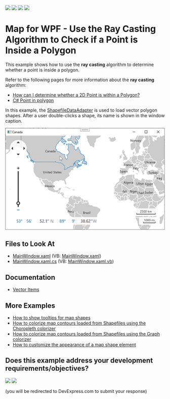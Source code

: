 <!-- default badges list -->
![](https://img.shields.io/endpoint?url=https://codecentral.devexpress.com/api/v1/VersionRange/128571197/22.2.2%2B)
[![](https://img.shields.io/badge/Open_in_DevExpress_Support_Center-FF7200?style=flat-square&logo=DevExpress&logoColor=white)](https://supportcenter.devexpress.com/ticket/details/T425356)
[![](https://img.shields.io/badge/📖_How_to_use_DevExpress_Examples-e9f6fc?style=flat-square)](https://docs.devexpress.com/GeneralInformation/403183)
[![](https://img.shields.io/badge/💬_Leave_Feedback-feecdd?style=flat-square)](#does-this-example-address-your-development-requirementsobjectives)
<!-- default badges end -->

# Map for WPF - Use the Ray Casting Algorithm to Check if a Point is Inside a Polygon

This example shows how to use the **ray casting** algorithm to determine whether a point is inside a polygon.

Refer to the following pages for more information about the **ray casting** algorithm:

* [How can I determine whether a 2D Point is within a Polygon?](https://stackoverflow.com/questions/217578/how-can-i-determine-whether-a-2d-point-is-within-a-polygon)
* [C# Point in polygon](https://stackoverflow.com/questions/4243042/c-sharp-point-in-polygon)

In this example, the [ShapefileDataAdapter](https://docs.devexpress.com/WPF/DevExpress.Xpf.Map.ShapefileDataAdapter?p=netframework) is used to load vector polygon shapes. After a user double-clicks a shape, its name is shown in the window caption.

![Resulting map](Images/resulting-map.png)

## Files to Look At

* [MainWindow.xaml](./CS/DXMapShapeFile1/MainWindow.xaml) (VB: [MainWindow.xaml](./VB/DXMapShapeFile1/MainWindow.xaml))
* [MainWindow.xaml.cs](./CS/DXMapShapeFile1/MainWindow.xaml.cs) (VB: [MainWindow.xaml.vb](./VB/DXMapShapeFile1/MainWindow.xaml.vb))

## Documentation

* [Vector Items](https://docs.devexpress.com/WPF/11972/controls-and-libraries/map-control/visual-elements/vector-items)

## More Examples

* [How to show tooltips for map shapes](https://github.com/DevExpress-Examples/how-to-show-tooltips-for-map-shapes-e4225)
* [How to colorize map contours loaded from Shapefiles using the Choropleth colorizer](https://github.com/DevExpress-Examples/how-to-colorize-map-contours-loaded-from-shapefiles-using-the-choropleth-colorizer-e4587)
* [How to colorize map contours loaded from Shapefiles using the Graph colorizer](https://github.com/DevExpress-Examples/how-to-colorize-map-contours-loaded-from-shapefiles-using-the-graph-colorizer-e4719)
* [How to customize the appearance of a map shape element](https://github.com/DevExpress-Examples/how-to-customize-the-appearance-of-a-map-shape-element-e4263)
<!-- feedback -->
## Does this example address your development requirements/objectives?

[<img src="https://www.devexpress.com/support/examples/i/yes-button.svg"/>](https://www.devexpress.com/support/examples/survey.xml?utm_source=github&utm_campaign=wpf-map-use-ray-casting-algorithm-to-check-if-point-is-inside-polygon&~~~was_helpful=yes) [<img src="https://www.devexpress.com/support/examples/i/no-button.svg"/>](https://www.devexpress.com/support/examples/survey.xml?utm_source=github&utm_campaign=wpf-map-use-ray-casting-algorithm-to-check-if-point-is-inside-polygon&~~~was_helpful=no)

(you will be redirected to DevExpress.com to submit your response)
<!-- feedback end -->

